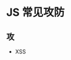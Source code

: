<!--
 * @Author: mrzou
 * @Date: 2021-08-17 16:51:50
 * @LastEditors: mrzou
 * @LastEditTime: 2021-08-17 23:23:14
 * @Description: file content
-->

# JS 常见攻防

## 攻
- XSS
